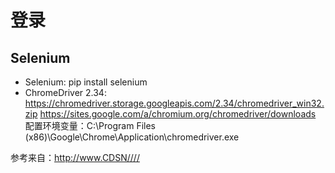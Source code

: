 # 登录
## Selenium
* Selenium: pip install selenium
* ChromeDriver 2.34: https://chromedriver.storage.googleapis.com/2.34/chromedriver_win32.zip
https://sites.google.com/a/chromium.org/chromedriver/downloads
配置环境变量：C:\Program Files (x86)\Google\Chrome\Application\chromedriver.exe


参考来自：http://www.CDSN////
